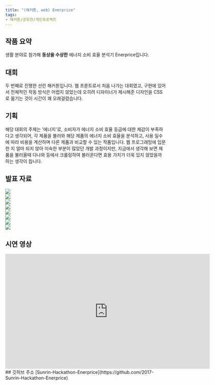 ```yaml
---
title: "(해커톤, web) Enerprice"
tags:
- 해커톤/공모전/개인프로젝트
---
```


## 작품 요약
생활 분야로 참가해 **동상을 수상한** 에너지 소비 효율 분석기 Enerprice입니다.
## 대회
두 번째로 진행한 선린 해커톤입니다. 웹 프론트로서 처음 나가는 대회였고, 구현에 있어서 전체적인 작동 방식은 어렵지 않았는데 오히려 디자이너가 제시해준 디자인을 CSS로 옮기는 것이 시간이 꽤 오래걸렸습니다.
## 기획
해당 대회의 주제는 '에너지'로, 소비자가 에너지 소비 효율 등급에 대한 체감이 부족하다고 생각되어, 각 제품을 불러와 해당 제품의 에너지 소비 효율을 분석하고, 사용 일수에 따라 비용을 계산하며 다른 제품과 비교할 수 있는 작품입니다. 웹 프로그래밍에 입문한 지 얼마 되지 않아 미숙한 부분이 많았던 개발 과정이지만, 지금에서 생각해 보면 제품을 불러올때 다나와 등에서 크롤링하여 불러온다면 효용 가치가 더욱 있지 않았을까 하는 생각이 듭니다.
## 발표 자료
![](https://i.ibb.co/BqHN5P5/enerprice-design-1.jpg)   
![](https://i.ibb.co/RQ2pNk4/enerprice-design-2.jpg)   
![](https://i.ibb.co/6PFSJ87/enerprice-design-3.jpg)    
![](https://i.ibb.co/zrnpmZM/enerprice-design-4.jpg)   
![](https://i.ibb.co/vxSGt8p/enerprice-design-5.jpg)   
![](https://i.ibb.co/yNBkdmz/enerprice-design-6.jpg)   
![](https://i.ibb.co/dGWSdJs/enerprice-design-7.jpg)   
![](https://i.ibb.co/1ZCV5TD/enerprice-design-8.jpg)    
## 시연 영상
<iframe  width="640" height="360" src="https://www.youtube.com/embed/tMSGmMGsTao" frameborder="0" allow="accelerometer; autoplay; encrypted-media; gyroscope; picture-in-picture" allowfullscreen></iframe>
## 깃허브 주소
[Sunrin-Hackathon-Enerprice](https://github.com/2017-Sunrin-Hackathon-Enerprice)
